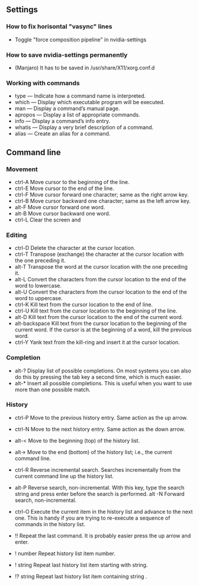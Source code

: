 ## Settings

### How to fix horisontal "vasync" lines
- Toggle "force composition pipeline" in nvidia-settings

### How to save nvidia-settings permanently
- (Manjaro) It has to be saved in /usr/share/X11/xorg.conf.d

### Working with commands
- type — Indicate how a command name is interpreted.
- which — Display which executable program will be executed.
- man — Display a command’s manual page.
- apropos — Display a list of appropriate commands.
- info — Display a command’s info entry.
- whatis — Display a very brief description of a command.
- alias — Create an alias for a command.

## Command line

### Movement
- ctrl-A Move cursor to the beginning of the line.
- ctrl-E Move cursor to the end of the line.
- ctrl-F Move cursor forward one character; same as the right arrow key.
- ctrl-B Move cursor backward one character; same as the left arrow key.
- alt-F Move cursor forward one word.
- alt-B Move cursor backward one word.
- ctrl-L Clear the screen and

### Editing
- ctrl-D Delete the character at the cursor location.
- ctrl-T Transpose (exchange) the character at the cursor location with the one preceding it.
- alt-T Transpose the word at the cursor location with the one preceding it.
- alt-L Convert the characters from the cursor location to the end of the word to lowercase.
- alt-U Convert the characters from the cursor location to the end of the word to uppercase.
- ctrl-K Kill text from the cursor location to the end of line.
- ctrl-U Kill text from the cursor location to the beginning of the line.
- alt-D Kill text from the cursor location to the end of the current word.
- alt-backspace Kill text from the cursor location to the beginning of the current word. If the cursor is at the beginning of a word, kill the previous word.
- ctrl-Y Yank text from the kill-ring and insert it at the cursor location.

### Completion
- alt-? Display list of possible completions. On most systems you can also do this by pressing the tab key a second time, which is much easier.
- alt-* Insert all possible completions. This is useful when you want to use more than one possible match.

### History
- ctrl-P Move to the previous history entry. Same action as the up arrow.
- ctrl-N Move to the next history entry. Same action as the down arrow.
- alt-< Move to the beginning (top) of the history list.
- alt-> Move to the end (bottom) of the history list; i.e., the current command line.
- ctrl-R Reverse incremental search. Searches incrementally from the current command line up the history list.
- alt-P Reverse search, non-incremental. With this key, type the search string and press enter before the search is performed. alt -N Forward search, non-incremental.
- ctrl-O Execute the current item in the history list and advance to the next one. This is handy if you are trying to re-execute a sequence of commands in the history list.

- !! Repeat the last command. It is probably easier press the up arrow and enter. 
- ! number Repeat history list item number. 
- ! string Repeat last history list item starting with string. 
- !? string Repeat last history list item containing string .
